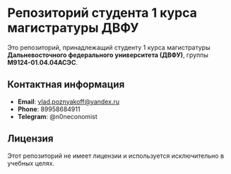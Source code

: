 # Репозиторий студента 1 курса магистратуры ДВФУ

Это репозиторий, принадлежащий студенту 1 курса магистратуры **Дальневосточного федерального университета (ДВФУ)**, группы **М9124-01.04.04АСЭС**.

## Контактная информация

- **Email**: [vlad.poznyakoff@yandex.ru](mailto:vlad.poznyakoff@yandex.ru)
- **Phone**: 89958684911
- **Telegram**: @n0neconomist

## Лицензия
Этот репозиторий не имеет лицензии и используется исключительно в учебных целях.
